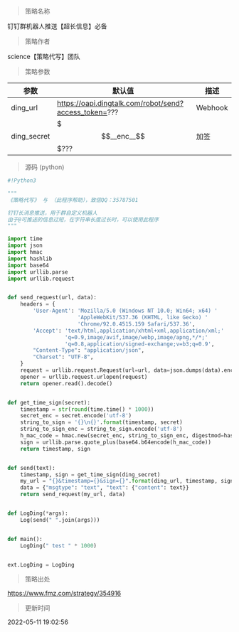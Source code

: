 
> 策略名称

钉钉群机器人推送【超长信息】必备

> 策略作者

science【策略代写】团队



> 策略参数



|参数|默认值|描述|
|----|----|----|
|ding_url|https://oapi.dingtalk.com/robot/send?access_token=???|Webhook|
|ding_secret|$$$__enc__$$$???|加签|


> 源码 (python)

``` python
#!Python3

"""
《策略代写》 与 （此程序帮助），致信QQ：35787501

钉钉长消息推送，用于群自定义机器人
由于@可推送的信息过短，在字符串长度过长时，可以使用此程序
"""

import time
import json
import hmac
import hashlib
import base64
import urllib.parse
import urllib.request


def send_request(url, data):
    headers = {
        'User-Agent': 'Mozilla/5.0 (Windows NT 10.0; Win64; x64) '
                      'AppleWebKit/537.36 (KHTML, like Gecko) '
                      'Chrome/92.0.4515.159 Safari/537.36',
        'Accept': 'text/html,application/xhtml+xml,application/xml;'
                  'q=0.9,image/avif,image/webp,image/apng,*/*;'
                  'q=0.8,application/signed-exchange;v=b3;q=0.9',
        "Content-Type": "application/json",
        "Charset": "UTF-8",
    }
    request = urllib.request.Request(url=url, data=json.dumps(data).encode("utf-8"), headers=headers)
    opener = urllib.request.urlopen(request)
    return opener.read().decode()


def get_time_sign(secret):
    timestamp = str(round(time.time() * 1000))
    secret_enc = secret.encode('utf-8')
    string_to_sign = '{}\n{}'.format(timestamp, secret)
    string_to_sign_enc = string_to_sign.encode('utf-8')
    h_mac_code = hmac.new(secret_enc, string_to_sign_enc, digestmod=hashlib.sha256).digest()
    sign = urllib.parse.quote_plus(base64.b64encode(h_mac_code))
    return timestamp, sign


def send(text):
    timestamp, sign = get_time_sign(ding_secret)
    my_url = "{}&timestamp={}&sign={}".format(ding_url, timestamp, sign)
    data = {"msgtype": "text", "text": {"content": text}}
    return send_request(my_url, data)


def LogDing(*args):
    Log(send(" ".join(args)))


def main():
    LogDing(" test " * 1000)


ext.LogDing = LogDing

```

> 策略出处

https://www.fmz.com/strategy/354916

> 更新时间

2022-05-11 19:02:56
